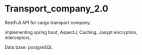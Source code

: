 # Transport_company_2.0
RestFull API for cargo transport company.

implementing 
spring boot, 
AspectJ,
Caching,
Jasypt encryption,
interceptors.


Data base: postgreSQL



